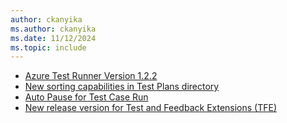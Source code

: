 ```yaml
---
author: ckanyika
ms.author: ckanyika
ms.date: 11/12/2024
ms.topic: include
---
```

 
- [Azure Test Runner Version 1.2.2](#azure-test-runner-version-122)
- [New sorting capabilities in Test Plans directory](#new-sorting-capabilities-in-test-plans-directory) 
- [Auto Pause for Test Case Run](#auto-pause-for-test-case-run)
- [New release version for Test and Feedback Extensions (TFE)](#new-release-version-for-test-and-feedback-extensions-tfe)